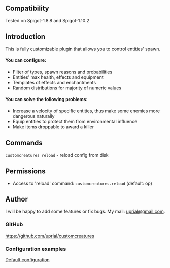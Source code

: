 ## Compatibility

Tested on Spigot-1.8.8 and Spigot-1.10.2

## Introduction

This is fully customizable plugin that allows you to control entities' spawn.

#### You can configure:
* Filter of types, spawn reasons and probabilities
* Entities' max health, effects and equipment
* Templates of effects and enchantments
* Random distributions for majority of numeric values

#### You can solve the following problems:
* Increase a velocity of specific entities, thus make some enemies more
dangerous naturally
* Equip entities to protect them from environmental influence
* Make items droppable to award a killer

## Commands

`customcreatures reload` - reload config from disk

## Permissions

* Access to 'reload' command:
`customcreatures.reload` (default: op)

## Author
I will be happy to add some features or fix bugs. My mail: uprial@gmail.com.

### GitHub
https://github.com/uprial/customcreatures

### Configuration examples
[Default configuration](src/main/resources/config.yml)